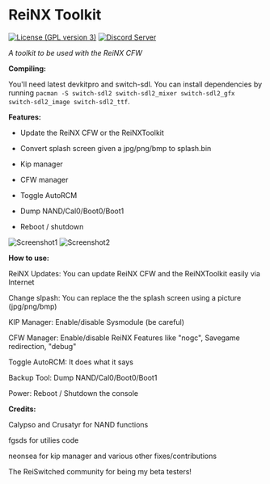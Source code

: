 # ReiNX Toolkit
[![License (GPL version 3)](https://img.shields.io/badge/license-GNU%20GPL%20version%203-red.svg?style=flat-square)](http://opensource.org/licenses/GPL-3.0) <a href="https://discord.gg/NxpeNwz"><img src="https://discordapp.com/api/guilds/465980502206054400/embed.png" alt="Discord Server" /></a>

*A toolkit to be used with the ReiNX CFW*


**Compiling:**

You'll need latest devkitpro and switch-sdl. You can install dependencies by running `pacman -S switch-sdl2 switch-sdl2_mixer switch-sdl2_gfx switch-sdl2_image switch-sdl2_ttf`.


**Features:**

 * Update the ReiNX CFW or the ReiNXToolkit
 
 * Convert splash screen given a jpg/png/bmp to splash.bin
 
 * Kip manager
 
 * CFW manager

 * Toggle AutoRCM
 
 * Dump NAND/Cal0/Boot0/Boot1
 
 * Reboot / shutdown 
 
![Screenshot1](screenshots/screenshots1.jpg)
![Screenshot2](screenshots/screenshots2.jpg)

**How to use:**

ReiNX Updates: You can update ReiNX CFW and the ReiNXToolkit easily via Internet

Change slpash: You can replace the the splash screen using a picture (jpg/png/bmp)

KIP Manager: Enable/disable Sysmodule (be careful)

CFW Manager: Enable/disable ReiNX Features like "nogc", Savegame redirection, "debug"

Toggle AutoRCM: It does what it says

Backup Tool: Dump NAND/Cal0/Boot0/Boot1

Power: Reboot / Shutdown the console



**Credits:**
 
 Calypso and Crusatyr for NAND functions
 
 fgsds for utilies code
 
 neonsea for kip manager and various other fixes/contributions
 
 The ReiSwitched community for being my beta testers!